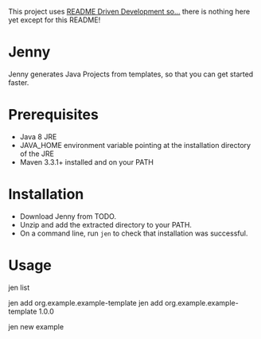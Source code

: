 This project uses [README Driven Development so...](http://tom.preston-werner.com/2010/08/23/readme-driven-development.html) there is nothing here yet except for this README!

# Jenny

Jenny generates Java Projects from templates, so that you can get started faster.

# Prerequisites

* Java 8 JRE
* JAVA_HOME environment variable pointing at the installation directory of the JRE
* Maven 3.3.1+ installed and on your PATH

# Installation

* Download Jenny from TODO.
* Unzip and add the extracted directory to your PATH.
* On a command line, run `jen` to check that installation was successful.

# Usage

jen list

jen add org.example.example-template
jen add org.example.example-template 1.0.0

jen new example







